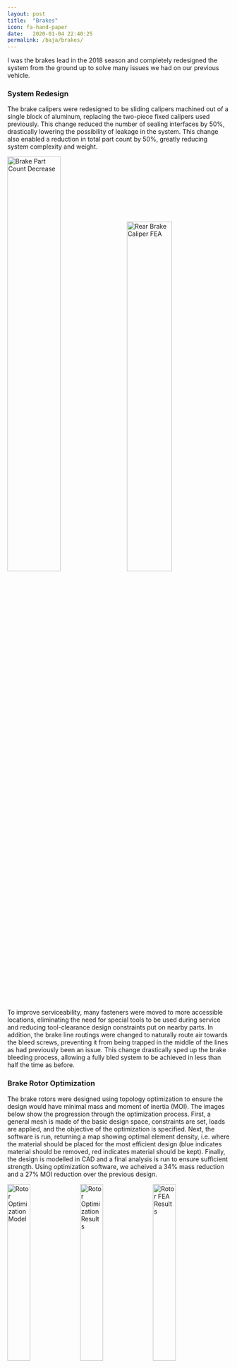 ```yaml
---
layout: post
title:  "Brakes"
icon: fa-hand-paper
date:   2020-01-04 22:40:25
permalink: /baja/brakes/
---
```


I was the brakes lead in the 2018 season and completely redesigned the system from the ground up to solve many issues we had on our previous vehicle.  

### System Redesign

The brake calipers were redesigned to be sliding calipers machined out of a single block of aluminum, replacing the two-piece fixed calipers used previously. This change reduced the number of sealing interfaces by 50%, drastically lowering the possibility of leakage in the system. This change also enabled a reduction in total part count by 50%, greatly reducing system complexity and weight.  

<img src="{{ site.baseurl }}/assets/images/brake_part_count.png" alt="Brake Part Count Decrease" style="width:49%;padding-right:10px">
<img src="{{ site.baseurl }}/assets/images/caliper-fea.png" alt="Rear Brake Caliper FEA" style="width:45%;padding-left:10px">

To improve serviceability, many fasteners were moved to more accessible locations, eliminating the need for special tools to be used during service and reducing tool-clearance design constraints put on nearby parts. In addition, the brake line routings were changed to naturally route air towards the bleed screws, preventing it from being trapped in the middle of the lines as had previously been an issue. This change drastically sped up the brake bleeding process, allowing a fully bled system to be achieved in less than half the time as before. 

### Brake Rotor Optimization

The brake rotors were designed using topology optimization to ensure the design would have minimal mass and moment of inertia (MOI). The images below show the progression through the optimization process. First, a general mesh is made of the basic design space, constraints are set, loads are applied, and the objective of the optimization is specified. Next, the software is run, returning a map showing optimal element density, i.e. where the material should be placed for the most efficient design (blue indicates material should be removed, red indicates material should be kept). Finally, the design is modelled in CAD and a final analysis is run to ensure sufficient strength. Using optimization software, we acheived a 34% mass reduction and a 27% MOI reduction over the previous design.
  
<img src="{{ site.baseurl }}/assets/images/rotor_model.png" alt="Rotor Optimization Model" style="width:32%">
<img src="{{ site.baseurl }}/assets/images/rotor_opti.png" alt="Rotor Optimization Results" style="width:32%">
<img src="{{ site.baseurl }}/assets/images/rotor_fea.png" alt="Rotor FEA Results" style="width:32%">
